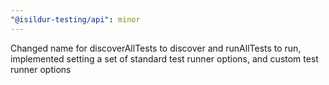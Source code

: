 ```yaml
---
"@isildur-testing/api": minor
---
```


Changed name for discoverAllTests to discover and runAllTests to run, implemented setting a set of standard test runner options, and custom test runner options
